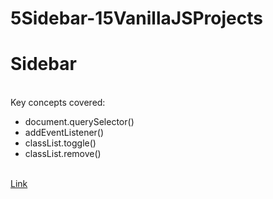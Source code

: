 # 5Sidebar-15VanillaJSProjects
<h1>Sidebar</h1>
<br>
Key concepts covered:
<ul>
<li>document.querySelector()</li>
<li>addEventListener()</li>
<li>classList.toggle()</li>
<li>classList.remove()</li>
</ul>
<br>
<a href="https://artiomb5.github.io/5Sidebar-15VanillaJSProjects/">Link</a>
